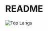 # README

![Top Langs](https://github-readme-stats.vercel.app/api/top-langs/?username=tzutzuliu&show_icons=true&layout=compact&show_icons=true&theme=onedark)